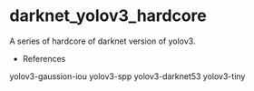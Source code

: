 # darknet_yolov3_hardcore
A series of hardcore of darknet version of yolov3.

+ References

yolov3-gaussion-iou
yolov3-spp
yolov3-darknet53
yolov3-tiny